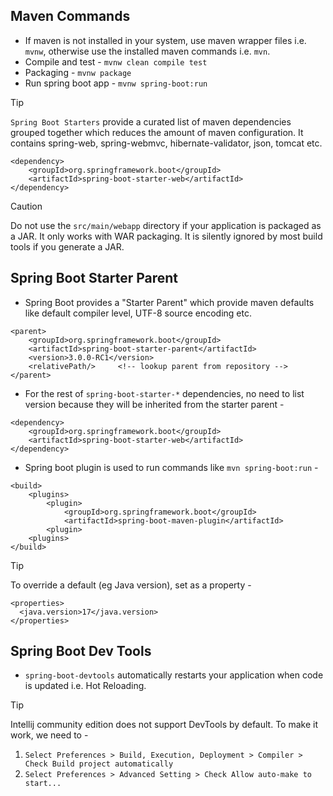 ## Maven Commands
- If maven is not installed in your system, use maven wrapper files i.e. `mvnw`, otherwise use the installed maven commands i.e. `mvn`.
- Compile and test - `mvnw clean compile test`
- Packaging - `mvnw package`
- Run spring boot app - `mvnw spring-boot:run`

> [!TIP]
> `Spring Boot Starters` provide a curated list of maven dependencies grouped together which reduces the amount of maven configuration. It contains spring-web, spring-webmvc, hibernate-validator, json, tomcat etc.
> ```
> <dependency>
>     <groupId>org.springframework.boot</groupId>
>     <artifactId>spring-boot-starter-web</artifactId>
> </dependency>
> ```

> [!CAUTION]
> Do not use the `src/main/webapp` directory if your application is packaged as a JAR. It only works with WAR packaging. It is silently ignored by most build tools if you generate a JAR.

## Spring Boot Starter Parent
- Spring Boot provides a "Starter Parent" which provide maven defaults like default compiler level, UTF-8 source encoding etc.
```
<parent>
    <groupId>org.springframework.boot</groupId>
    <artifactId>spring-boot-starter-parent</artifactId>
    <version>3.0.0-RC1</version>
    <relativePath/>     <!-- lookup parent from repository -->
</parent>
```
- For the rest of `spring-boot-starter-*` dependencies, no need to list version because they will be inherited from the starter parent -
```
<dependency>
    <groupId>org.springframework.boot</groupId>
    <artifactId>spring-boot-starter-web</artifactId>
</dependency>
```
- Spring boot plugin is used to run commands like `mvn spring-boot:run` -
```
<build>
    <plugins>
        <plugin>
            <groupId>org.springframework.boot</groupId>
            <artifactId>spring-boot-maven-plugin</artifactId>
        <plugin>
    <plugins>
</build>    
```

>[!TIP]
> To override a default (eg Java version), set as a property -
> ```
> <properties>
>   <java.version>17</java.version>
> </properties>
> ```

## Spring Boot Dev Tools
- `spring-boot-devtools` automatically restarts your application when code is updated i.e. Hot Reloading.
> [!TIP]
> Intellij community edition does not support DevTools by default. To make it work, we need to -
> 1. `Select Preferences > Build, Execution, Deployment > Compiler > Check Build project automatically`
> 2. `Select Preferences > Advanced Setting > Check Allow auto-make to start...`



